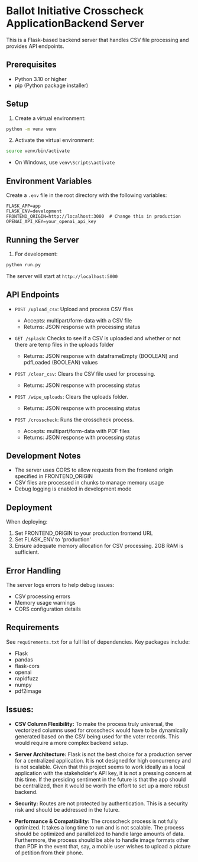 # Ballot Initiative Crosscheck ApplicationBackend Server

This is a Flask-based backend server that handles CSV file processing and provides API endpoints.

## Prerequisites

- Python 3.10 or higher
- pip (Python package installer)

## Setup

1. Create a virtual environment:

```bash
python -m venv venv
```

2. Activate the virtual environment:

```bash
source venv/bin/activate
```

 - On Windows, use `venv\Scripts\activate`

## Environment Variables

Create a `.env` file in the root directory with the following variables:

```env
FLASK_APP=app
FLASK_ENV=development
FRONTEND_ORIGIN=http://localhost:3000  # Change this in production
OPENAI_API_KEY=your_openai_api_key
```

## Running the Server

1. For development:
```bash
python run.py
```
The server will start at `http://localhost:5000`

## API Endpoints

- `POST /upload_csv`: Upload and process CSV files
  - Accepts: multipart/form-data with a CSV file
  - Returns: JSON response with processing status

- `GET /splash`: Checks to see if a CSV is uploaded and whether or not there are temp files in the uploads folder
  - Returns: JSON response with dataframeEmpty (BOOLEAN) and pdfLoaded (BOOLEAN) values

- `POST /clear_csv`: Clears the CSV file used for processing.
  - Returns: JSON response with processing status

- `POST /wipe_uploads`: Clears the uploads folder.
  - Returns: JSON response with processing status

- `POST /crosscheck`: Runs the crosscheck process.
  - Accepts: multipart/form-data with PDF files
  - Returns: JSON response with processing status

## Development Notes

- The server uses CORS to allow requests from the frontend origin specified in FRONTEND_ORIGIN
- CSV files are processed in chunks to manage memory usage
- Debug logging is enabled in development mode

## Deployment

When deploying:
1. Set FRONTEND_ORIGIN to your production frontend URL
2. Set FLASK_ENV to 'production'
3. Ensure adequate memory allocation for CSV processing. 2GB RAM is sufficient.

## Error Handling

The server logs errors to help debug issues:
- CSV processing errors
- Memory usage warnings
- CORS configuration details

## Requirements

See `requirements.txt` for a full list of dependencies. Key packages include:
- Flask
- pandas
- flask-cors
- openai
- rapidfuzz
- numpy
- pdf2image


## Issues:

* **CSV Column Flexibility:**
  To make the process truly universal, the vectorized columns used for crosscheck would have to be dynamically generated based on the CSV being used for the voter records. This would require a more complex backend setup.

* **Server Architecture:**
  Flask is not the best choice for a production server for a centralized application. It is not designed for high concurrency and is not scalable. Given that this project seems to work ideally as a local application with the stakeholder's API key, it is not a pressing concern at this time. If the presiding sentiment in the future is that the app should be centralized, then it would be worth the effort to set up a more robust backend.

* **Security:**
  Routes are not protected by authentication. This is a security risk and should be addressed in the future.

* **Performance & Compatibility:**
  The crosscheck process is not fully optimized. It takes a long time to run and is not scalable. The process should be optimized and parallelized to handle large amounts of data. Furthermore, the process should be able to handle image formats other than PDF in the event that, say, a mobile user wishes to upload a picture of petition from their phone.
